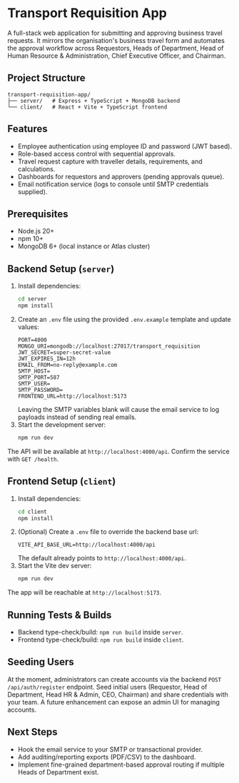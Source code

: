 # Transport Requisition App

A full-stack web application for submitting and approving business travel requests. It mirrors the organisation's business travel form and automates the approval workflow across Requestors, Heads of Department, Head of Human Resource & Administration, Chief Executive Officer, and Chairman.

## Project Structure

```
transport-requisition-app/
├── server/   # Express + TypeScript + MongoDB backend
└── client/   # React + Vite + TypeScript frontend
```

## Features

- Employee authentication using employee ID and password (JWT based).
- Role-based access control with sequential approvals.
- Travel request capture with traveller details, requirements, and calculations.
- Dashboards for requestors and approvers (pending approvals queue).
- Email notification service (logs to console until SMTP credentials supplied).

## Prerequisites

- Node.js 20+
- npm 10+
- MongoDB 6+ (local instance or Atlas cluster)

## Backend Setup (`server`)

1. Install dependencies:
   ```bash
   cd server
   npm install
   ```
2. Create an `.env` file using the provided `.env.example` template and update values:
   ```env
   PORT=4000
   MONGO_URI=mongodb://localhost:27017/transport_requisition
   JWT_SECRET=super-secret-value
   JWT_EXPIRES_IN=12h
   EMAIL_FROM=no-reply@example.com
   SMTP_HOST=
   SMTP_PORT=587
   SMTP_USER=
   SMTP_PASSWORD=
   FRONTEND_URL=http://localhost:5173
   ```
   Leaving the SMTP variables blank will cause the email service to log payloads instead of sending real emails.
3. Start the development server:
   ```bash
   npm run dev
   ```

The API will be available at `http://localhost:4000/api`. Confirm the service with `GET /health`.

## Frontend Setup (`client`)

1. Install dependencies:
   ```bash
   cd client
   npm install
   ```
2. (Optional) Create a `.env` file to override the backend base url:
   ```env
   VITE_API_BASE_URL=http://localhost:4000/api
   ```
   The default already points to `http://localhost:4000/api`.
3. Start the Vite dev server:
   ```bash
   npm run dev
   ```

The app will be reachable at `http://localhost:5173`.

## Running Tests & Builds

- Backend type-check/build: `npm run build` inside `server`.
- Frontend type-check/build: `npm run build` inside `client`.

## Seeding Users

At the moment, administrators can create accounts via the backend `POST /api/auth/register` endpoint. Seed initial users (Requestor, Head of Department, Head HR & Admin, CEO, Chairman) and share credentials with your team. A future enhancement can expose an admin UI for managing accounts.

## Next Steps

- Hook the email service to your SMTP or transactional provider.
- Add auditing/reporting exports (PDF/CSV) to the dashboard.
- Implement fine-grained department-based approval routing if multiple Heads of Department exist.
